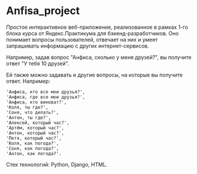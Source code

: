 # Anfisa_project
Простое интерактивное веб-приложение, реализованное в рамках 1-го блока курса от Яндекс.Практикума для бэкенд-разработчиков. Оно понимает вопросы пользователей, отвечает на них и умеет запрашивать информацию с других интернет-сервисов.

Например, задав вопрос "Анфиса, сколько у меня друзей?", вы получите ответ "У тебя 10 друзей".

Ей также можно задавать и другие вопросы, на которые вы получите ответ. Например:

```
'Анфиса, кто все мои друзья?',
'Анфиса, где все мои друзья?',
'Анфиса, кто виноват?',
'Коля, ты где?',
'Соня, что делать?',
'Антон, ты где?',
'Алексей, который час?',
'Артём, который час?',
'Антон, который час?',
'Петя, который час?',
'Коля, как погода?',
'Соня, как погода?',
'Антон, как погода?'.
```


Стек технологий: Python, Django, HTML.

